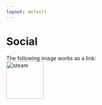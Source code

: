 ```yaml
---
layout: default
---
```


# Social


<html>
   <head>
      <title>Social</title>
   </head>
   <body>
      The following image works as a link:<br>
      <a href="https://steamcommunity.com/id/18345212451234512345">
         <img alt="steam" src="https://www.google.com/imgres?imgurl=https%3A%2F%2Fcdn.freebiesupply.com%2Fimages%2Flarge%2F2x%2Fsteam-logo-transparent.png&imgrefurl=https%3A%2F%2Ffreebiesupply.com%2Flogos%2Fsteam-logo%2F&tbnid=kvjIwz_naLwMYM&vet=12ahUKEwi7yfeKj7jnAhVG5IUKHXf3Bd4QMygAegUIARDwAQ..i&docid=qNsA7D9V_g1obM&w=2400&h=2398&q=steam%20logo&safe=active&ved=2ahUKEwi7yfeKj7jnAhVG5IUKHXf3Bd4QMygAegUIARDwAQ"
         width=100" height="100">
      </a>
   </body>
</html>

